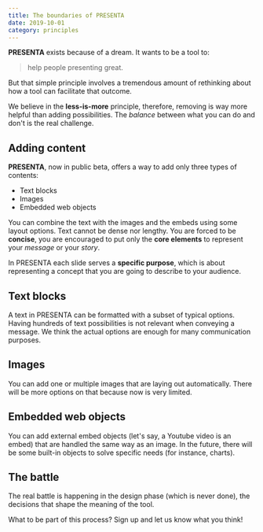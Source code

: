 ```yaml
---
title: The boundaries of PRESENTA
date: 2019-10-01
category: principles
---
```


**PRESENTA** exists because of a dream. It wants to be a tool to:

> help people presenting great.

But that simple principle involves a tremendous amount of rethinking about how a tool can facilitate that outcome.

We believe in the **less-is-more** principle, therefore, removing is way more helpful than adding possibilities. The *balance* between what you can do and don't is the real challenge.

## Adding content

**PRESENTA**, now in public beta, offers a way to add only three types of contents:

- Text blocks
- Images
- Embedded web objects

You can combine the text with the images and the embeds using some layout options. Text cannot be dense nor lengthy. You are forced to be **concise**, you are encouraged to put only the **core elements** to represent your *message* or your *story*.

In PRESENTA each slide serves a **specific purpose**, which is about representing a concept that you are going to describe to your audience.

## Text blocks

A text in PRESENTA can be formatted with a subset of typical options. Having hundreds of text possibilities is not relevant when conveying a message. We think the actual options are enough for many communication purposes.

## Images

You can add one or multiple images that are laying out automatically. There will be more options on that because now is very limited.

## Embedded web objects

You can add external embed objects (let's say, a Youtube video is an embed) that are handled the same way as an image. In the future, there will be some built-in objects to solve specific needs (for instance, charts).

## The battle

The real battle is happening in the design phase (which is never done), the decisions that shape the meaning of the tool. 

What to be part of this process? Sign up and let us know what you think!

